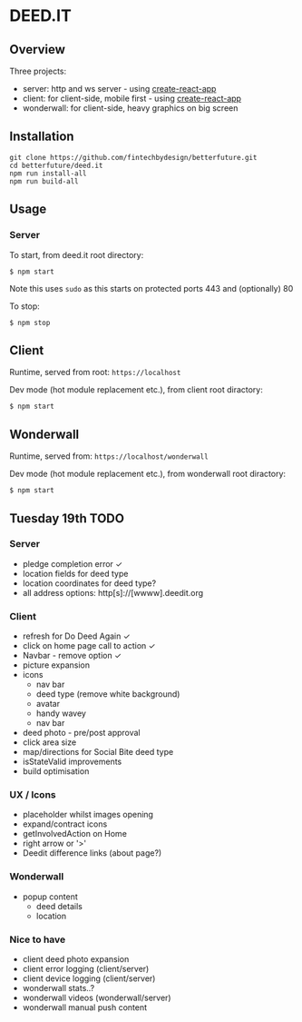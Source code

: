 # DEED.IT


## Overview

Three projects:
- server: http and ws server - using [create-react-app](https://github.com/facebook/create-react-app)
- client: for client-side, mobile first - using [create-react-app](https://github.com/facebook/create-react-app)
- wonderwall: for client-side, heavy graphics on big screen 

## Installation
```shell
git clone https://github.com/fintechbydesign/betterfuture.git
cd betterfuture/deed.it
npm run install-all
npm run build-all
```

## Usage
### Server

To start, from deed.it root directory:
```shell
$ npm start
``` 
Note this uses `sudo` as this starts on protected ports 443 and (optionally) 80 

To stop:
```shell
$ npm stop
``` 

## Client
Runtime, served from root: `https://localhost` 

Dev mode (hot  module replacement etc.), from client root diractory:
```shell
$ npm start
``` 

## Wonderwall
Runtime, served from: `https://localhost/wonderwall` 

Dev mode (hot  module replacement etc.), from wonderwall root diractory:
```shell
$ npm start
``` 

## Tuesday 19th TODO

### Server
* pledge completion error ✓
* location fields for deed type
* location coordinates for deed type?
* all address options: http[s]://[wwww].deedit.org

### Client
* refresh for Do Deed Again ✓
* click on home page call to action ✓
* Navbar - remove option ✓
* picture expansion
* icons
  - nav bar
  - deed type (remove white background)
  - avatar
  - handy wavey
  - nav bar
* deed photo - pre/post approval
* click area size
* map/directions for Social Bite deed type
* isStateValid improvements
* build optimisation

### UX / Icons
* placeholder whilst images opening
* expand/contract icons
* getInvolvedAction on Home 
* right arrow or '>'
* Deedit difference links (about page?)

### Wonderwall
* popup content
  - deed details
  - location
  
### Nice to have
* client deed photo expansion
* client error logging (client/server)
* client device logging (client/server)
* wonderwall stats..?
* wonderwall videos (wonderwall/server)
* wonderwall manual push content







  
    
 
